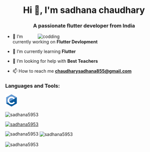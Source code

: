 <h1 align="center">Hi 👋, I'm sadhana chaudhary</h1>
<h3 align="center">A passionate flutter developer from India</h3>
<img align="right" alt="codding" width="400" src="https://mir-s3-cdn-cf.behance.net/project_modules/disp/601014116770475.6068beff4640a.gif">

- 🔭 I’m currently working on **Flutter Devlopment**

- 🌱 I’m currently learning **Flutter**

- 🤝 I’m looking for help with **Best Teachers**

- 📫 How to reach me **chaudharysadhana855@gmail.com**

<h3 align="left">Languages and Tools:</h3>
<p align="left"> <a href="https://www.cprogramming.com/" target="_blank" rel="noreferrer"> <img src="https://raw.githubusercontent.com/devicons/devicon/master/icons/c/c-original.svg" alt="c" width="40" height="40"/> </a> </p>

<p align="left"> <img src="https://komarev.com/ghpvc/?username=sadhana5953&label=Profile%20views&color=0e75b6&style=flat" alt="sadhana5953" /> </p>

<p align="left"> <a href="https://github.com/ryo-ma/github-profile-trophy"><img src="https://github-profile-trophy.vercel.app/?username=sadhana5953" alt="sadhana5953" /></a> </p>

<p><img align="left" src="https://github-readme-stats.vercel.app/api/top-langs?username=sadhana5953&show_icons=true&locale=en&layout=compact" alt="sadhana5953" /></p>

<p>&nbsp;<img align="center" src="https://github-readme-stats.vercel.app/api?username=sadhana5953&show_icons=true&locale=en" alt="sadhana5953" /></p>

<p><img align="center" src="https://github-readme-streak-stats.herokuapp.com/?user=sadhana5953&" alt="sadhana5953" /></p>
